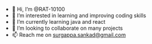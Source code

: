 - 👋 Hi, I’m @RAT-10100
- 👀 I’m interested in learning and improving coding skills
- 🌱 I’m currently learning java and react
- 💞️ I’m looking to collaborate on many projects
- 📫 Reach me on surgappa.sankad@gmail.com

<!---
RAT-10100/RAT-10100 is a ✨ special ✨ repository because its `README.md` (this file) appears on your GitHub profile.
You can click the Preview link to take a look at your changes.
--->
